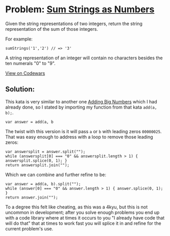 # Problem: [Sum Strings as Numbers](https://www.codewars.com/kata/5324945e2ece5e1f32000370)

Given the string representations of two integers, return the string representation of the sum of those integers.

For example:
```
sumStrings('1','2') // => '3'
```
A string representation of an integer will contain no characters besides the ten numerals "0" to "9".

[View on Codewars](https://www.codewars.com/kata/5324945e2ece5e1f32000370)

## Solution:

This kata is very similar to another one [Adding Big Numbers](https://www.codewars.com/kata/525f4206b73515bffb000b21) which I had already done, so I stated by importing my function from that kata ```add(a, b);```.
```
var answer = add(a, b
```

The twist with this version is it will pass ```a``` or ```b``` with leading zeros ```00000025```. That was easy enough to address with a loop to remove those leading zeros:
```
var answersplit = answer.split("");
while (answersplit[0] === "0" && answersplit.length > 1) { answersplit.splice(0, 1); }
return answersplit.join("");
```

Which we can combine and further refine to be:
```
var answer = add(a, b).split("");
while (answer[0] === "0" && answer.length > 1) { answer.splice(0, 1); }
return answer.join("");
```

To a degree this felt like cheating, as this was a 4kyu, but this is not uncommon in development; after you solve enough problems you end up with a code library where at times it occurs to you "I already have code that will do that" that at times to work fast you will splice it in and refine for the current problem's use.
